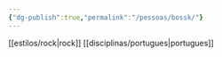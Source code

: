 ```yaml
---
{"dg-publish":true,"permalink":"/pessoas/bossk/"}
---
```


 [[estilos/rock\|rock]] [[disciplinas/portugues\|portugues]]